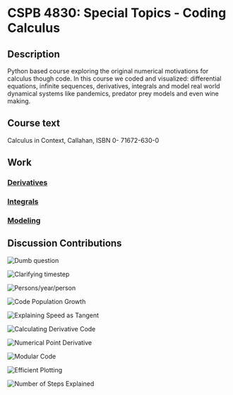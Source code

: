 # CSPB 4830: Special Topics - Coding Calculus

## Description
Python based course exploring the original numerical motivations for calculus though code. In this course we coded and visualized: differential equations, infinite sequences, derivatives, integrals and model real world dynamical systems like pandemics, predator prey models and even wine making.

## Course text
Calculus in Context, Callahan, ISBN 0- 71672-630-0

## Work
### [Derivatives](derivatives)
### [Integrals](integrals)
### [Modeling](modeling)

## Discussion Contributions
![Dumb question](./assets/dumb_question.png)

![Clarifying timestep](./assets/clarifying_timestep.png)

![Persons/year/person](./assets/person_per_year_per_person.png)

![Code Population Growth](./assets/code_population_growth.png)

![Explaining Speed as Tangent](./assets/explaining_speed_tangent.png)

![Calculating Derivative Code](./assets/calculating_derivative.png)

![Numerical Point Derivative](./assets/numerical_point_derivative.png)

![Modular Code](./assets/modular_code.png)

![Efficient Plotting](./assets/efficient_plotting.png)

![Number of Steps Explained](./assets/num_steps.png)
